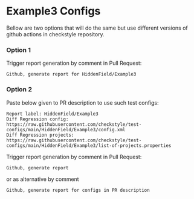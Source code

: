 # Example3 Configs

Bellow are two options that will do the same but use different versions
of github actions in checkstyle repository.


### Option 1
Trigger report generation by comment in Pull Request:
```
Github, generate report for HiddenField/Example3
```

### Option 2

Paste below given to PR description to use such test configs:
```
Report label: HiddenField/Example3
Diff Regression config: https://raw.githubusercontent.com/checkstyle/test-configs/main/HiddenField/Example3/config.xml
Diff Regression projects: https://raw.githubusercontent.com/checkstyle/test-configs/main/HiddenField/Example3/list-of-projects.properties
```

Trigger report generation by comment in Pull Request:
```
Github, generate report
```
or as alternative by comment
```
Github, generate report for configs in PR description
```

